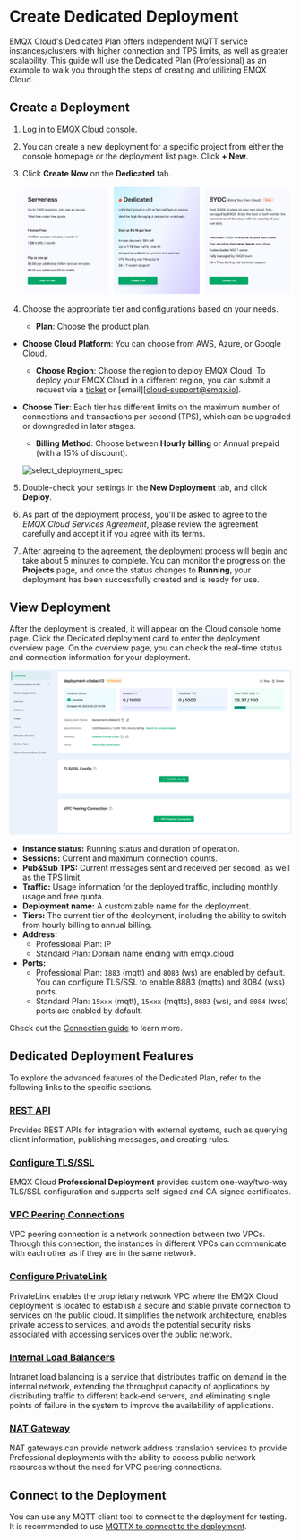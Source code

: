 # Create Dedicated Deployment

EMQX Cloud's Dedicated Plan offers independent MQTT service instances/clusters with higher connection and TPS limits, as well as greater scalability. This guide will use the Dedicated Plan (Professional) as an example to walk you through the steps of creating and utilizing EMQX Cloud.

## Create a Deployment

1. Log in to [EMQX Cloud console](https://cloud-intl.emqx.com/console/). 

2. You can create a new deployment for a specific project from either the console homepage or the deployment list page. Click **+ New**.  

3. Click **Create Now** on the **Dedicated** tab.

   ![select_deployment_type](./_assets/create_serverless.png)

4. Choose the appropriate tier and configurations based on your needs.

   - **Plan**: Choose the product plan.
- **Choose Cloud Platform**: You can choose from AWS, Azure, or Google Cloud. 
   - **Choose Region**: Choose the region to deploy EMQX Cloud. To deploy your EMQX Cloud in a different region, you can submit a request via a [ticket](../feature/tickets.md) or [email][cloud-support@emqx.io]. 
- **Choose Tier**: Each tier has different limits on the maximum number of connections and transactions per second (TPS), which can be upgraded or downgraded in later stages.
   - **Billing Method**: Choose between **Hourly billing** or Annual prepaid (with a 15% of discount).

   ![select_deployment_spec](./_assets/select_deployment_spec.png)

5. Double-check your settings in the **New Deployment** tab, and click **Deploy**. 

6. As part of the deployment process, you'll be asked to agree to the *EMQX Cloud Services Agreement*, please review the agreement carefully and accept it if you agree with its terms. 

7. After agreeing to the agreement, the deployment process will begin and take about 5 minutes to complete. You can monitor the progress on the **Projects** page, and once the status changes to **Running**, your deployment has been successfully created and is ready for use.


## View Deployment

After the deployment is created, it will appear on the Cloud console home page. Click the Dedicated deployment card to enter the deployment overview page. On the overview page, you can check the real-time status and connection information for your deployment.

![dedicated](./_assets/dedicated_overview.png)

- **Instance status:** Running status and duration of operation.
- **Sessions:** Current and maximum connection counts.
- **Pub&Sub TPS:** Current messages sent and received per second, as well as the TPS limit.
- **Traffic:** Usage information for the deployed traffic, including monthly usage and free quota.
- **Deployment name:** A customizable name for the deployment.
- **Tiers:** The current tier of the deployment, including the ability to switch from hourly billing to annual billing.
- **Address:**
  - Professional Plan: IP
  - Standard Plan: Domain name ending with emqx.cloud
- **Ports:**
  - Professional Plan: `1883` (mqtt) and `8083` (ws) are enabled by default. You can configure TLS/SSL to enable 8883 (mqtts) and 8084 (wss) ports.
  - Standard Plan: `15xxx` (mqtt), `15xxx` (mqtts), `8083` (ws), and `8084` (wss) ports are enabled by default.

Check out the [Connection guide](../deployments/port_guide_dedicated.md) to learn more.

## Dedicated Deployment Features

To explore the advanced features of the Dedicated Plan, refer to the following links to the specific sections.

### [REST API](../api/introduction.md)

Provides REST APIs for integration with external systems, such as querying client information, publishing messages, and creating rules.

### [Configure TLS/SSL](../deployments/tls_ssl.md)

EMQX Cloud **Professional Deployment** provides custom one-way/two-way TLS/SSL configuration and supports self-signed and CA-signed certificates.


### [VPC Peering Connections](../deployments/vpc_peering.md)

VPC peering connection is a network connection between two VPCs. Through this connection, the instances in different VPCs can communicate with each other as if they are in the same network.


### [Configure PrivateLink](../deployments/privatelink.md)
PrivateLink enables the proprietary network VPC where the EMQX Cloud deployment is located to establish a secure and stable private connection to services on the public cloud. It simplifies the network architecture, enables private access to services, and avoids the potential security risks associated with accessing services over the public network.

### [Internal Load Balancers](../vas/intranet-lb.md)

Intranet load balancing is a service that distributes traffic on demand in the internal network, extending the throughput capacity of applications by distributing traffic to different back-end servers, and eliminating single points of failure in the system to improve the availability of applications.


### [NAT Gateway](../vas/nat-gateway.md)

NAT gateways can provide network address translation services to provide Professional deployments with the ability to access public network resources without the need for VPC peering connections.

## Connect to the Deployment

You can use any MQTT client tool to connect to the deployment for testing. It is recommended to use [MQTTX to connect to the deployment](../connect_to_deployments/mqttx.md).
